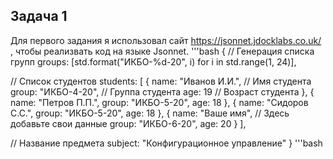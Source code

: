 ## Задача 1
Для первого задания я использовал сайт https://jsonnet.jdocklabs.co.uk/ , чтобы реализвать код на языке Jsonnet.
'''bash
{
  // Генерация списка групп
  groups: [std.format("ИКБО-%d-20", i) for i in std.range(1, 24)],

  // Список студентов
  students: [
    {
      name: "Иванов И.И.",  // Имя студента
      group: "ИКБО-4-20",   // Группа студента
      age: 19               // Возраст студента
    },
    {
      name: "Петров П.П.",
      group: "ИКБО-5-20",
      age: 18
    },
    {
      name: "Сидоров С.С.",
      group: "ИКБО-5-20",
      age: 18
    },
    {
      name: "Ваше имя",     // Здесь добавьте свои данные
      group: "ИКБО-6-20",
      age: 20
    }
  ],

  // Название предмета
  subject: "Конфигурационное управление"
}
'''bash
